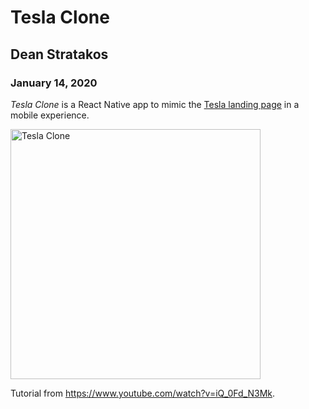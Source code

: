 # Tesla Clone

## Dean Stratakos

### January 14, 2020

*Tesla Clone* is a React Native app to mimic the [Tesla landing page](https://www.tesla.com) in a mobile experience.

<img width="400" src="assets/TeslaClone.gif" alt="Tesla Clone">

Tutorial from https://www.youtube.com/watch?v=iQ_0Fd_N3Mk.
